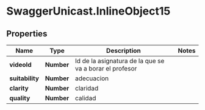 # SwaggerUnicast.InlineObject15

## Properties

Name | Type | Description | Notes
------------ | ------------- | ------------- | -------------
**videoId** | **Number** | Id de la asignatura de la que se va a borar  el profesor | 
**suitability** | **Number** | adecuacion | 
**clarity** | **Number** | claridad | 
**quality** | **Number** | calidad | 


